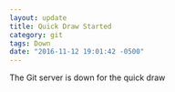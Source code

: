 ```yaml
---
layout: update
title: Quick Draw Started
category: git
tags: Down
date: "2016-11-12 19:01:42 -0500"
---
```


The Git server is down for the quick draw
